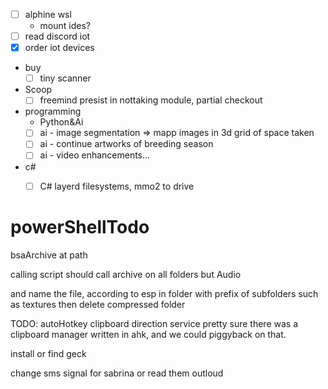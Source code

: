 
- [ ] alphine wsl 
	- mount ides?
- [ ] read discord iot
- [x] order iot devices
- buy 
	- [ ] tiny scanner
- Scoop 
	- [ ] freemind presist in nottaking module, partial checkout
- programming
	- Python&Ai
	 - [ ] ai - image segmentation => mapp images in 3d grid of space taken
	 - [ ]  ai - continue artworks of breeding season
	 - [ ]  ai - video enhancements...
 - c#
	 - [ ] C# layerd filesystems, mmo2 to drive



# powerShellTodo


bsaArchive at path

calling script should call archive on all folders but Audio

and name the file, according to esp in folder with prefix of subfolders such as textures
then delete compressed folder

TODO:
        autoHotkey clipboard direction service
            pretty sure there was a clipboard manager written in ahk, and we could piggyback on that.

install or find geck


change sms signal for sabrina or read them outloud
